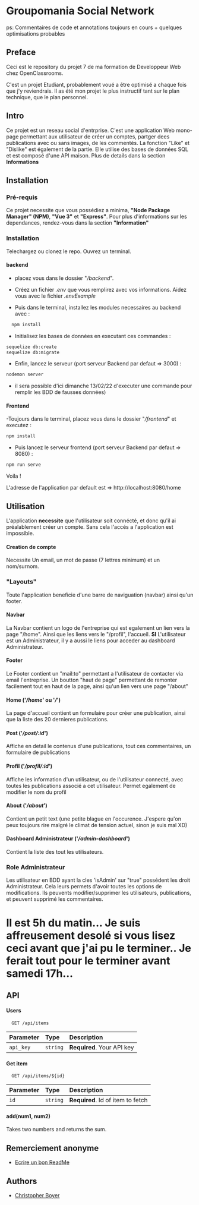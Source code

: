 
# Groupomania Social Network

ps: Commentaires de code et annotations toujours en cours + quelques optimisations probables

## Preface
Ceci est le repository du projet 7 de ma formation de Developpeur Web chez OpenClassrooms.

C'est un projet Etudiant, probablement voué a être optimisé a chaque fois que j'y reviendrais. Il as été mon projet le plus instructif tant sur le plan technique, que le plan personnel.



## Intro
Ce projet est un reseau social d'entrprise. C'est une application Web mono-page permettant aux utilisateur de créer un comptes, partger dees publications avec ou sans images, de les commentés. La fonction "Like" et "Dislike" est également de la partie.
Elle utilise des bases de données SQL et est composé d'une API maison. Plus de details dans la section **Informations**

## Installation
 
### Pré-requis
Ce projet necessite que vous possédiez a minima, **"Node Package Manager" (NPM)**, **"Vue 3"** et **"Express"**. Pour plus d'informations sur les dependances, rendez-vous dans la section **"Information"**

### Installation 
Telechargez ou clonez le repo. Ouvrez un terminal.

#### backend

- placez vous dans le dossier "*/backend*".
- Créez un fichier *.env* que vous remplirez avec vos informations. Aidez vous avec le fichier *.envExample*

- Puis dans le terminal, installez les modules necessaires au backend avec :

```bash
  npm install
```

- Initialisez les bases de données en executant ces commandes :

```bash
sequelize db:create
sequelize db:migrate
``` 

- Enfin, lancez le serveur (port serveur Backend par defaut => 3000) :
```bash
nodemon server
```


- il sera possible d'ici dimanche 13/02/22 d'executer une commande pour remplir les BDD de fausses données)


#### Frontend

-Toujours dans le terminal, placez vous dans le dossier "*/frontend*" et executez :
```bash
npm install
```
- Puis lancez le serveur frontend (port serveur Backend par defaut => 8080) :
```bash
npm run serve
```

Voila !

L'adresse de l'application par default est => http://localhost:8080/home



## Utilisation

L'application **necessite** que l'utilisateur soit connécté, et donc qu'il ai préalablement créer un compte. Sans cela l'accés a l'application est impossible.

#### Creation de compte
Necessite Un email, un mot de passe (7 lettres minimum) et un nom/surnom.

### "Layouts"
Toute l'application beneficie d'une barre de naviguation (navbar) ainsi qu'un footer.

#### Navbar 
La Navbar contient un logo de l'entreprise qui est egalement un lien vers la page "/home". Ainsi que les liens vers le "/profil", l'accueil. **SI** L'utilisateur est un Administrateur, il y a aussi le liens pour acceder au dashboard Administrateur.

#### Footer 
Le Footer contient un "mail:to" permettant a l'utilisateur de contacter via email l'entreprise. Un boutton "haut de page" permettant de remonter facilement tout en haut de la page, ainsi qu'un lien vers une page "/about"
#### Home ('*/home*' ou '*/*')
La page d'accueil contient un formulaire pour créer une publication, ainsi que la liste des 20 dernieres publications.

#### Post ('*/post/:id*')
Affiche en detail le contenus d'une publications, tout ces commentaires, un formulaire de publications

#### Profil ('*/profil/:id*')

Affiche les information d'un utilisateur, ou de l'utilisateur connecté, avec toutes les publications associé a cet utilisateur. Permet egalement de modifier le nom du profil

#### About ('*/about*')
Contient un petit text (une petite blague en l'occurence. J'espere qu'on peux toujours rire malgré le climat de tension actuel, sinon je suis mal XD)

#### Dashboard Administrateur ('*/admin-dashboard*')
Contient la liste des tout les utilisateurs.

### Role Administrateur
Les utilisateur en BDD ayant la cles 'isAdmin' sur "true" possédent les droit Administrateur.
Cela leurs permets d'avoir toutes les options de modifications. Ils peuvents modifier/supprimer les utilisateurs, publications, et peuvent supprimé les commentaires.


# Il est 5h du matin... Je suis affreusement desolé si vous lisez ceci avant que j'ai pu le terminer.. Je ferait tout pour le terminer avant samedi 17h...
## API 



#### Users

```http
  GET /api/items
```

| Parameter | Type     | Description                |
| :-------- | :------- | :------------------------- |
| `api_key` | `string` | **Required**. Your API key |

#### Get item

```http
  GET /api/items/${id}
```

| Parameter | Type     | Description                       |
| :-------- | :------- | :-------------------------------- |
| `id`      | `string` | **Required**. Id of item to fetch |

#### add(num1, num2)

Takes two numbers and returns the sum.


## Remerciement anonyme

 - [Ecrire un bon ReadMe](https://readme.so/fr/editor)

## Authors

- [Christopher Boyer](https://github.com/ChriZoizo)

